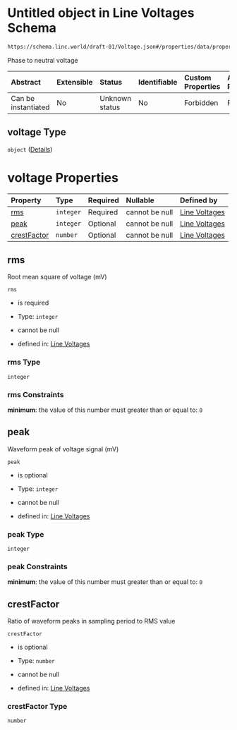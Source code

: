 # Untitled object in Line Voltages Schema

```txt
https://schema.linc.world/draft-01/Voltage.json#/properties/data/properties/voltage
```

Phase to neutral voltage

| Abstract            | Extensible | Status         | Identifiable | Custom Properties | Additional Properties | Access Restrictions | Defined In                                           |
| :------------------ | :--------- | :------------- | :----------- | :---------------- | :-------------------- | :------------------ | :--------------------------------------------------- |
| Can be instantiated | No         | Unknown status | No           | Forbidden         | Forbidden             | none                | [Voltage.json*](Voltage.json "open original schema") |

## voltage Type

`object` ([Details](voltage-properties-line-voltage-properties-voltage.md))

# voltage Properties

| Property                    | Type      | Required | Nullable       | Defined by                                                                                                                                                                                                 |
| :-------------------------- | :-------- | :------- | :------------- | :--------------------------------------------------------------------------------------------------------------------------------------------------------------------------------------------------------- |
| [rms](#rms)                 | `integer` | Required | cannot be null | [Line Voltages](voltage-properties-line-voltage-properties-voltage-properties-rms.md "https://schema.linc.world/draft-01/Voltage.json#/properties/data/properties/voltage/properties/rms")                 |
| [peak](#peak)               | `integer` | Optional | cannot be null | [Line Voltages](voltage-properties-line-voltage-properties-voltage-properties-peak.md "https://schema.linc.world/draft-01/Voltage.json#/properties/data/properties/voltage/properties/peak")               |
| [crestFactor](#crestfactor) | `number`  | Optional | cannot be null | [Line Voltages](voltage-properties-line-voltage-properties-voltage-properties-crestfactor.md "https://schema.linc.world/draft-01/Voltage.json#/properties/data/properties/voltage/properties/crestFactor") |

## rms

Root mean square of voltage (mV)

`rms`

*   is required

*   Type: `integer`

*   cannot be null

*   defined in: [Line Voltages](voltage-properties-line-voltage-properties-voltage-properties-rms.md "https://schema.linc.world/draft-01/Voltage.json#/properties/data/properties/voltage/properties/rms")

### rms Type

`integer`

### rms Constraints

**minimum**: the value of this number must greater than or equal to: `0`

## peak

Waveform peak of voltage signal (mV)

`peak`

*   is optional

*   Type: `integer`

*   cannot be null

*   defined in: [Line Voltages](voltage-properties-line-voltage-properties-voltage-properties-peak.md "https://schema.linc.world/draft-01/Voltage.json#/properties/data/properties/voltage/properties/peak")

### peak Type

`integer`

### peak Constraints

**minimum**: the value of this number must greater than or equal to: `0`

## crestFactor

Ratio of waveform peaks in sampling period to RMS value

`crestFactor`

*   is optional

*   Type: `number`

*   cannot be null

*   defined in: [Line Voltages](voltage-properties-line-voltage-properties-voltage-properties-crestfactor.md "https://schema.linc.world/draft-01/Voltage.json#/properties/data/properties/voltage/properties/crestFactor")

### crestFactor Type

`number`
